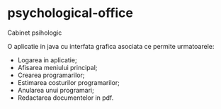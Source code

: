 # psychological-office
Cabinet psihologic


O aplicatie in java cu interfata grafica asociata ce permite urmatoarele: 
- Logarea in aplicatie;
- Afisarea meniului principal;
- Crearea programarilor;
- Estimarea costurilor programarilor; 
- Anularea unui programari;
- Redactarea documentelor in pdf.
